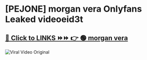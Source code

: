 
 # [PEJONE] morgan vera Onlyfans Leaked videoeid3t

## <h2><a href="https://clipsfans.com/morgan_vera&ref=git">🔗 Click to LINKS ⏩⏩ 👉 🟢 morgan vera </a></h2>

<a href="https://clipsfans.com/morgan_vera&ref=git" rel="nofollow" data-target="animated-image.originalLink"><img src="https://i.ibb.co.com/xMMVF88/686577567.gif" alt="Viral Video Original" style="max-width: 100%; display: inline-block;" data-target="animated-image.originalImage"></a>

